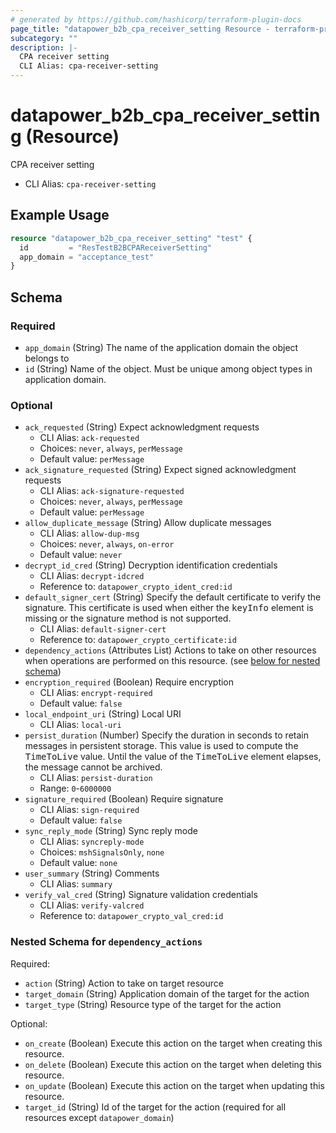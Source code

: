 ```yaml
---
# generated by https://github.com/hashicorp/terraform-plugin-docs
page_title: "datapower_b2b_cpa_receiver_setting Resource - terraform-provider-datapower"
subcategory: ""
description: |-
  CPA receiver setting
  CLI Alias: cpa-receiver-setting
---
```


# datapower_b2b_cpa_receiver_setting (Resource)

CPA receiver setting
  - CLI Alias: `cpa-receiver-setting`

## Example Usage

```terraform
resource "datapower_b2b_cpa_receiver_setting" "test" {
  id         = "ResTestB2BCPAReceiverSetting"
  app_domain = "acceptance_test"
}
```

<!-- schema generated by tfplugindocs -->
## Schema

### Required

- `app_domain` (String) The name of the application domain the object belongs to
- `id` (String) Name of the object. Must be unique among object types in application domain.

### Optional

- `ack_requested` (String) Expect acknowledgment requests
  - CLI Alias: `ack-requested`
  - Choices: `never`, `always`, `perMessage`
  - Default value: `perMessage`
- `ack_signature_requested` (String) Expect signed acknowledgment requests
  - CLI Alias: `ack-signature-requested`
  - Choices: `never`, `always`, `perMessage`
  - Default value: `perMessage`
- `allow_duplicate_message` (String) Allow duplicate messages
  - CLI Alias: `allow-dup-msg`
  - Choices: `never`, `always`, `on-error`
  - Default value: `never`
- `decrypt_id_cred` (String) Decryption identification credentials
  - CLI Alias: `decrypt-idcred`
  - Reference to: `datapower_crypto_ident_cred:id`
- `default_signer_cert` (String) Specify the default certificate to verify the signature. This certificate is used when either the <tt>keyInfo</tt> element is missing or the signature method is not supported.
  - CLI Alias: `default-signer-cert`
  - Reference to: `datapower_crypto_certificate:id`
- `dependency_actions` (Attributes List) Actions to take on other resources when operations are performed on this resource. (see [below for nested schema](#nestedatt--dependency_actions))
- `encryption_required` (Boolean) Require encryption
  - CLI Alias: `encrypt-required`
  - Default value: `false`
- `local_endpoint_uri` (String) Local URI
  - CLI Alias: `local-uri`
- `persist_duration` (Number) Specify the duration in seconds to retain messages in persistent storage. This value is used to compute the <tt>TimeToLive</tt> value. Until the value of the <tt>TimeToLive</tt> element elapses, the message cannot be archived.
  - CLI Alias: `persist-duration`
  - Range: `0`-`6000000`
- `signature_required` (Boolean) Require signature
  - CLI Alias: `sign-required`
  - Default value: `false`
- `sync_reply_mode` (String) Sync reply mode
  - CLI Alias: `syncreply-mode`
  - Choices: `mshSignalsOnly`, `none`
  - Default value: `none`
- `user_summary` (String) Comments
  - CLI Alias: `summary`
- `verify_val_cred` (String) Signature validation credentials
  - CLI Alias: `verify-valcred`
  - Reference to: `datapower_crypto_val_cred:id`

<a id="nestedatt--dependency_actions"></a>
### Nested Schema for `dependency_actions`

Required:

- `action` (String) Action to take on target resource
- `target_domain` (String) Application domain of the target for the action
- `target_type` (String) Resource type of the target for the action

Optional:

- `on_create` (Boolean) Execute this action on the target when creating this resource.
- `on_delete` (Boolean) Execute this action on the target when deleting this resource.
- `on_update` (Boolean) Execute this action on the target when updating this resource.
- `target_id` (String) Id of the target for the action (required for all resources except `datapower_domain`)

